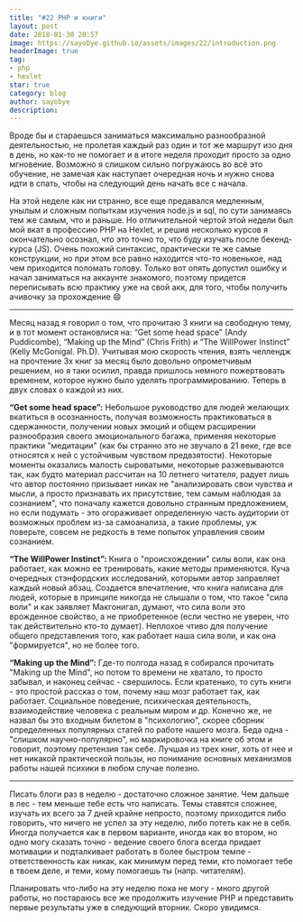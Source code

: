 ```yaml
---
title: "#22 PHP и книги"
layout: post
date: 2018-01-30 20:57
image: https://sayobye.github.io/assets/images/22/introduction.png
headerImage: true
tag:
- php
- hexlet
star: true
category: blog
author: sayobye
description:
---
```


Вроде бы и стараешься заниматься максимально разнообразной деятельностью, не пролетая каждый раз один и тот же маршрут изо дня в день, но как-то не помогает и в итоге неделя проходит просто за одно мгновение. Возможно я слишком сильно погружаюсь во всё это обучение, не замечая как наступает очередная ночь и нужно снова идти в спать, чтобы на следующий день начать все с начала. 

На этой неделе как ни странно, все еще предавался медленным, унылым и сложным попыткам изучения node.js и sql, по сути занимаясь тем же самым, что и раньше. Но отличительной чертой этой недели был мой вкат в профессию PHP на Hexlet, и решив несколько курсов я окончательно осознал, что это точно то, что буду изучать после бекенд-курса (JS). Очень похожий синтаксис, практически те же самые конструкции, но при этом все равно находится что-то новенькое, над чем приходится поломать голову. Только вот опять допустил ошибку и начал заниматься на аккаунте знакомого, поэтому придется переписывать всю практику уже на свой акк, для того, чтобы получить ачивочку за прохождение :smile:

* * *
Месяц назад я говорил о том, что прочитаю 3 книги на свободную тему, и в тот момент остановлися на: “Get some head space” (Andy Puddicombe), “Making up the Mind” (Chris Frith) и “The WillPower Instinct” (Kelly McGonigal. Ph.D). Учитывая мою скорость чтения, взять челлендж на прочтение 3х книг за месяц было довольно опрометчивым решением, но я таки осилил, правда пришлось немного пожертвовать временем, которое нужно было уделять программированию. Теперь в двух словах о каждой из них.

**“Get some head space”:** 
Небольшое руководство для людей желающих вкатиться в осознанность, получая возможность практиковаться в сдержанности, получении новых эмоций и общем расширении разнообразия своего эмоционального багажа, применяя некоторые практики "медитации" (как бы странно это не звучало в 21 веке, где все относятся к ней с устойчивым чувством предвзятости). Некоторые моменты оказались малость сыроватыми, некоторые разжевываются так, как будто материал рассчитан на 10 летнего читателя, радует лишь что автор постоянно призывает никак не "анализировать свои чувства и мысли, а просто признавать их присутствие, тем самым наблюдая за сознанием", что поначалу кажется довольно странным предложением, но если подумать - это огораживает определенную часть аудитории от возможных проблем из-за самоанализа, а такие проблемы, уж поверьте, совсем не редкость в теме попыток управления своим сознанием.

**“The WillPower Instinct”:**
Книга о "происхождении" силы воли, как она работает, как можно ее тренировать, какие методы применяются. Куча очередных стэнфордских исследований, которыми автор заправляет каждый новый абзац. Создается впечатление, что книга написана для людей, которые в принципе никогда не слышали о том, что такое "сила воли" и как заявляет Макгонигал, думают, что сила воли это врожденное свойство, а не приобретенное (если честно не уверен, что так действительно кто-то думает). Неплохое чтиво для получение общего представления того, как работает наша сила воли, и как она "формируется", но не более того.

**“Making up the Mind”:** 
Где-то полгода назад я собирался прочитать "Making up the Mind", но потом то времени не хватало, то просто забывал, и наконец сейчас - свершилось. Если кратенько, то суть книги - это простой рассказ о том, почему наш мозг работает так, как работает. Социальное поведение, психическая деятельность, взаимодействие человека с реальным миром и др. Конечно же, не назвал бы это входным билетом в "психологию", скорее сборник определенных популярных статей по работе нашего мозга. Беда одна - "слишком научно-популярно", но маркировочка на книге об этом и говорит, поэтому претензия так себе. Лучшая из трех книг, хоть от нее и нет никакой практической пользы, но понимание основных механизмов работы нашей психики в любом случае полезно.

* * * 
Писать блоги раз в неделю - достаточно сложное занятие. Чем дальше в лес - тем меньше тебе есть что написать. Темы ставятся сложнее, изучать их всего за 7 дней крайне непросто, поэтому приходится либо говорить, что ничего не успел за эту неделю, либо потеть как не в себя. Иногда получается как в первом варианте, иногда как во втором, но одно могу сказать точно - ведение своего блога всегда придает мотивации и подталкивает работать в более быстром темпе - ответственность как никак, как минимум перед теми, кто помогает тебе в твоем деле, и теми, кому помогаешь ты (напр. читателям). 

Планировать что-либо на эту неделю пока не могу - много другой работы, но постараюсь все же продолжить изучение PHP и представить первые результаты уже в следующий вторник. Скоро увидимся.
